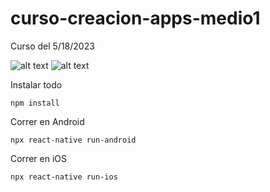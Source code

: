 # curso-creacion-apps-medio1
Curso del 5/18/2023

![alt text](https://i.imgur.com/DyhS4W3.jpg)
![alt text](https://i.imgur.com/GYYbEiC.png)

Instalar todo
```
npm install
```

Correr en Android
```
npx react-native run-android
```

Correr en iOS
```
npx react-native run-ios
```
